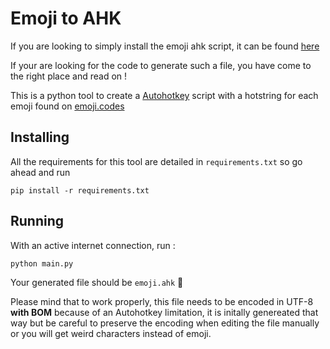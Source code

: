 # Emoji to AHK

If  you are looking to simply install the emoji ahk script, it can be found [here](https://gist.github.com/alexmick/2129598ad3c503064cef93b129e39f52)

If your are looking for the code to generate such a file, you have come to the right place and read on !

This is a python tool to create a [Autohotkey](https://autohotkey.com)
script with a hotstring for each emoji found on [emoji.codes](http://emoji.codes/family)

## Installing

All the requirements for this tool are detailed in `requirements.txt` so go ahead and run
```
pip install -r requirements.txt
```

## Running

With an active internet connection, run :
```
python main.py
```

Your generated file should be `emoji.ahk` :tada:

Please mind that to work properly, this file needs to be encoded in UTF-8 **with BOM**
because of an Autohotkey limitation, it is initally genereated that way but be careful
to preserve the encoding when editing the file manually or you will get weird characters
instead of emoji.